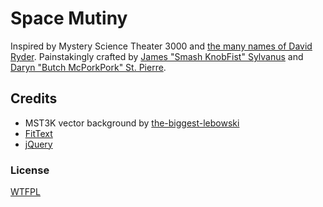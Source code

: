 # Space Mutiny

Inspired by Mystery Science Theater 3000 and [the many names of David Ryder](https://www.youtube.com/watch?v=RFHlJ2voJHY).
Painstakingly crafted by [James "Smash KnobFist" Sylvanus](http://tkstudios.com) and [Daryn "Butch McPorkPork" St. Pierre](http://bloqhead.com).

## Credits

* MST3K vector background by [the-biggest-lebowski](http://the-biggest-lebowski.deviantart.com/art/MST-3K-free-vector-91900530)
* [FitText](http://fittextjs.com)
* [jQuery](http://jquery.com)

### License

[WTFPL](http://sam.zoy.org/wtfpl/)